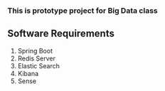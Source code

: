 ### This is prototype project for Big Data class

## Software Requirements
1. Spring Boot
1. Redis Server
1. Elastic Search
1. Kibana
1. Sense
